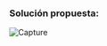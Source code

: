 ### Solución propuesta:  

![Capture](https://github.com/Luiso-o/Ejercicio-S1.2.-Bootstrap-SASS/assets/128043647/de319b5a-574c-4239-bb08-4b3708aec7f9)
